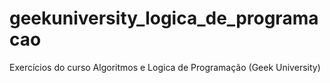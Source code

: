 # geekuniversity_logica_de_programacao
Exercícios do curso Algoritmos e Logica de Programação (Geek University)
